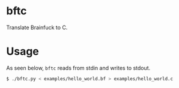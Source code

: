 # bftc

Translate Brainfuck to C.

# Usage

As seen below, `bftc` reads from stdin and writes to stdout.

```sh
$ ./bftc.py < examples/hello_world.bf > examples/hello_world.c
```
